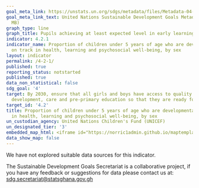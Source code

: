 ```yaml
---
goal_meta_link: https://unstats.un.org/sdgs/metadata/files/Metadata-04-02-01.pdf
goal_meta_link_text: United Nations Sustainable Development Goals Metadata (PDF 4.0
  MB)
graph_type: line
graph_title: Pupils achieving at least expected level in early learning goals (TEST)
indicator: 4.2.1
indicator_name: Proportion of children under 5 years of age who are developmentally
  on track in health, learning and psychosocial well-being, by sex
layout: indicator
permalink: /4-2-1/
published: true
reporting_status: notstarted
published: true
data_non_statistical: false
sdg_goal: '4'
target: By 2030, ensure that all girls and boys have access to quality early childhood
  development, care and pre-primary education so that they are ready for primary education
target_id: '4.2'
title: Proportion of children under 5 years of age who are developmentally on track
  in health, learning and psychosocial well-being, by sex
un_custodian_agency: United Nations Children's Fund (UNICEF)
un_designated_tier: '3'
embedded_map_html: <iframe id="https://norric1admin.github.io/maptemplates/indicators/Ghana-Region/map.html" height="798px" width="100%" src="https://norric1admin.github.io/maptemplates/indicators/Ghana-Region/map.html"></iframe>
data_show_map: false
---
```

We have not explored suitable data sources for this indicator.

The Sustainable Development Goals Secretariat is a collaborative project, if you have any feedback or suggestions for data please contact us at: sdg.secretariat@statsghana.gov.gh
